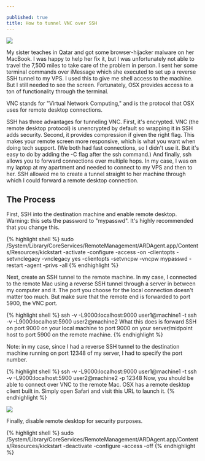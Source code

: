 ```yaml
---

published: true
title: How to tunnel VNC over SSH
---
```

![]({{site.cdn_path}}/2014/11/08/vnc.jpg)

My sister teaches in Qatar and got some browser-hijacker malware on her MacBook. I was happy to help her fix it, but I was unfortunately not able to travel the 7,500 miles to take care of the problem in person. I sent her some terminal commands over iMessage which she executed to set up a reverse SSH tunnel to my VPS. I used this to give me shell access to the machine. But I still needed to see the screen. Fortunately, OSX provides access to a ton of functionality through the terminal.

VNC stands for "Virtual Network Computing," and is the protocol that OSX uses for remote desktop connections.

SSH has three advantages for tunneling VNC. First, it's encrypted. VNC (the remote desktop protocol) is unencrypted by default so wrapping it in SSH adds security. Second, it provides compression if given the right flag. This makes your remote screen more responsive, which is what you want when doing tech support. (We both had fast connections, so I didn't use it. But it's easy to do by adding the -C flag after the ssh command.) And finally, ssh allows you to forward connections over multiple hops. In my case, I was on my laptop at my apartment and needed to connect to my VPS and then to her. SSH allowed me to create a tunnel straight to her machine through which I could forward a remote desktop connection.

## The Process

First, SSH into the destination machine and enable remote desktop. Warning: this sets the password to "mypasswd". It's highly recommended that you change this.

{% highlight shell %}
sudo /System/Library/CoreServices/RemoteManagement/ARDAgent.app/Contents/Resources/kickstart -activate -configure -access -on -clientopts -setvnclegacy -vnclegacy yes -clientopts -setvncpw -vncpw mypasswd -restart -agent -privs -all
{% endhighlight %}

Next, create an SSH tunnel to the remote machine. In my case, I connected to the remote Mac using a reverse SSH tunnel through a server in between my computer and it. The port you choose for the local connection doesn't matter too much. But make sure that the remote end is forwarded to port 5900, the VNC port.

{% highlight shell %}
ssh -v -L9000:localhost:9000 user1@machine1 -t ssh -v -L9000:localhost:5900 user2@machine2
What this does is forward SSH on port 9000 on your local machine to port 9000 on your server/midpoint host to port 5900 on the remote machine.
{% endhighlight %}

Note: in my case, since I had a reverse SSH tunnel to the destination machine running on port 12348 of my server, I had to specify the port number.

{% highlight shell %}
ssh -v -L9000:localhost:9000 user1@machine1 -t ssh -v -L9000:localhost:5900 user2@machine2 -p 12348
Now, you should be able to connect over VNC to the remote Mac. OSX has a remote desktop client built in. Simply open Safari and visit this URL to launch it.
{% endhighlight %}

![]({{site.cdn_path}}/2014/11/08/vnc2.jpg)

Finally, disable remote desktop for security purposes.

{% highlight shell %}
sudo /System/Library/CoreServices/RemoteManagement/ARDAgent.app/Contents/Resources/kickstart -deactivate -configure -access -off
{% endhighlight %}

